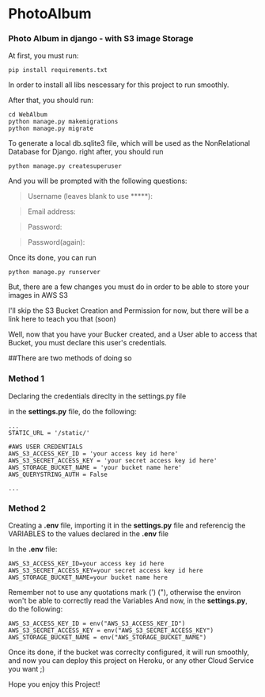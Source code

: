 # PhotoAlbum
<h3> Photo Album in django - with S3 image Storage </h3>

At first, you must run:

```
pip install requirements.txt
```
In order to install all libs nescessary for this project to run smoothly.

After that, you should run:
```
cd WebAlbum
python manage.py makemigrations
python manage.py migrate
```
To generate a local db.sqlite3 file, which will be used as the NonRelational Database for Django.
right after, you should run 
```
python manage.py createsuperuser
```
And you will be prompted with the following questions:

> Username (leaves blank to use *****):

> Email address:

> Password:

> Password(again):

Once its done, you can run 

```
python manage.py runserver
```

But, there are a few changes you must do in order to be able to store your images in AWS S3

I'll skip the S3 Bucket Creation and Permission for now, but there will be a link here to teach you that (soon)

Well, now that you have your Bucker created, and a User able to access that Bucket, you must declare this user's credentials.

##There are two methods of doing so

### Method 1
  Declaring the credentials direclty in the settings.py file
  
in the **settings.py** file, do the following:

```
...
STATIC_URL = '/static/'

#AWS USER CREDENTIALS
AWS_S3_ACCESS_KEY_ID = 'your access key id here'
AWS_S3_SECRET_ACCESS_KEY = 'your secret access key id here'
AWS_STORAGE_BUCKET_NAME = 'your bucket name here'
AWS_QUERYSTRING_AUTH = False

...
```

### Method 2
  Creating a **.env** file, importing it in the **settings.py** file and referencig the VARIABLES to the values declared in the **.env** file
  
  In the **.env** file:
  ```
AWS_S3_ACCESS_KEY_ID=your access key id here
AWS_S3_SECRET_ACCESS_KEY=your secret access key id here
AWS_STORAGE_BUCKET_NAME=your bucket name here
```
Remember not to use any quotations mark (') ("), otherwise the environ won't be able to correctly read the Variables
And now, in the **settings.py**, do the following:

```
AWS_S3_ACCESS_KEY_ID = env("AWS_S3_ACCESS_KEY_ID")
AWS_S3_SECRET_ACCESS_KEY = env("AWS_S3_SECRET_ACCESS_KEY")
AWS_STORAGE_BUCKET_NAME = env("AWS_STORAGE_BUCKET_NAME")
```

Once its done, if the bucket was correclty configured, it will run smoothly, and now you can deploy this project on Heroku, or any other Cloud Service you want ;)

Hope you enjoy this Project!
